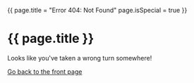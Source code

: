 {{
page.title     = "Error 404: Not Found"
page.isSpecial = true
}}

# {{ page.title }}

Looks like you've taken a wrong turn somewhere!

[Go back to the front page](/)

